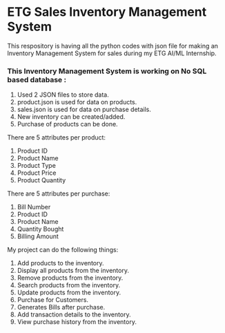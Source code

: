 # ETG Sales Inventory Management System
This respository is having all the python codes with json file for making an Inventory Management System for sales during my ETG AI/ML Internship.

### This Inventory Management System is working on No SQL based database :
1. Used 2 JSON files to store data.
2. product.json is used for data on products.
3. sales.json is used for data on purchase details.
4. New inventory can be created/added.
5. Purchase of products can be done.

There are 5 attributes per product:
1. Product ID
2. Product Name
3. Product Type
4. Product Price
5. Product Quantity

There are 5 attributes per purchase:
1. Bill Number
2. Product ID
3. Product Name
4. Quantity Bought
5. Billing Amount

My project can do the following things:
1. Add products to the inventory.
2. Display all products from the inventory.
3. Remove products from the inventory.
4. Search products from the inventory.
5. Update products from the inventory.
6. Purchase for Customers.
7. Generates Bills after purchase.
8. Add transaction details to the inventory.
9. View purchase history from the inventory.


